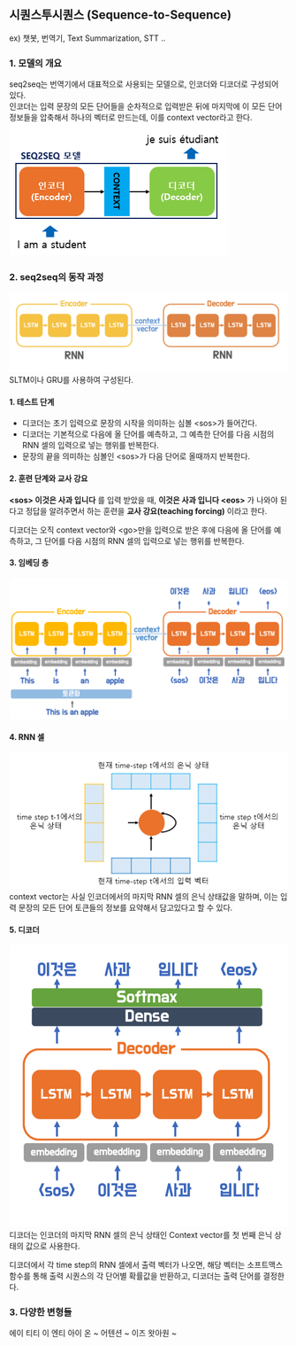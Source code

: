 ## 시퀀스투시퀀스 (Sequence-to-Sequence)
ex) 챗봇, 번역기, Text Summarization, STT ..
### 1. 모델의 개요
seq2seq는 번역기에서 대표적으로 사용되는 모델으로, 인코더와 디코더로 구성되어 있다.  
인코더는 입력 문장의 모든 단어들을 순차적으로 입력받은 뒤에 마지막에 이 모든 단어 정보들을 압축해서 하나의 벡터로 만드는데, 이를 context vector라고 한다.  
![Alt text](image.png)  

### 2. seq2seq의 동작 과정
![Alt text](image-1.png)  
SLTM이나 GRU를 사용하여 구성된다.  

#### 1. 테스트 단계
- 디코더는 초기 입력으로 문장의 시작을 의미하는 심볼 \<sos>가 들어간다.   
- 디코더는 기본적으로 다음에 올 단어를 예측하고, 그 예측한 단어를 다음 시점의 RNN 셀의 입력으로 넣는 행위를 반복한다.  
- 문장의 끝을 의미하는 심볼인 \<sos>가 다음 단어로 올때까지 반복한다. 

#### 2. 훈련 단계와 교사 강요
**\<sos> 이것은 사과 입니다** 를 입력 받았을 때, **이것은 사과 입니다 \<eos>** 가 나와야 된다고 정답을 알려주면서 하는 훈련을 **교사 강요(teaching forcing)** 이라고 한다.  

디코더는 오직 context vector와 \<go>만을 입력으로 받은 후에 다음에 올 단어를 예측하고, 그 단어를 다음 시점의 RNN 셀의 입력으로 넣는 행위를 반복한다.   

#### 3. 임베딩 층
![Alt text](image-2.png)  

#### 4. RNN 셀
![Alt text](image-3.png)  
context vector는 사실 인코더에서의 마지막 RNN 셀의 은닉 상태값을 말하며, 이는 입력 문장의 모든 단어 토큰들의 정보를 요약해서 담고있다고 할 수 있다.  

#### 5. 디코더
![Alt text](image-4.png)  
디코더는 인코더의 마지막 RNN 셀의 은닉 상태인 Context vector를 첫 번째 은닉 상태의 값으로 사용한다.   

디코더에서 각 time step의 RNN 셀에서 출력 벡터가 나오면, 해당 벡터는 소프트맥스 함수를 통해 출력 시퀀스의 각 단어별 확률값을 반환하고, 디코더는 출력 단어를 결정한다. 

### 3. 다양한 변형들
에이 티티 이 엔티 아이 온 ~ 어텐션 ~ 이즈 왓아원 ~